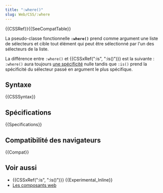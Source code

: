```yaml
---
title: ":where()"
slug: Web/CSS/:where
---
```


{{CSSRef}}{{SeeCompatTable}}

La pseudo-classe fonctionnelle **`:where()`** prend comme argument une liste de sélecteurs et cible tout élément qui peut être sélectionné par l'un des sélecteurs de la liste.

La différence entre `:where()` et {{CSSxRef(":is", ":is()")}} est la suivante : `:where()` aura toujours [une spécificité](/fr/docs/Apprendre/CSS/Introduction_à_CSS/La_cascade_et_l_héritage#Spécificité) nulle tandis que `:is()` prend la spécificité du sélecteur passé en argument le plus spécifique.

## Syntaxe

{{CSSSyntax}}

## Spécifications

{{Specifications}}

## Compatibilité des navigateurs

{{Compat}}

## Voir aussi

- {{CSSxRef(":is", ":is()")}} {{Experimental_Inline}}
- [Les composants web](/fr/docs/Web/Web_Components)
